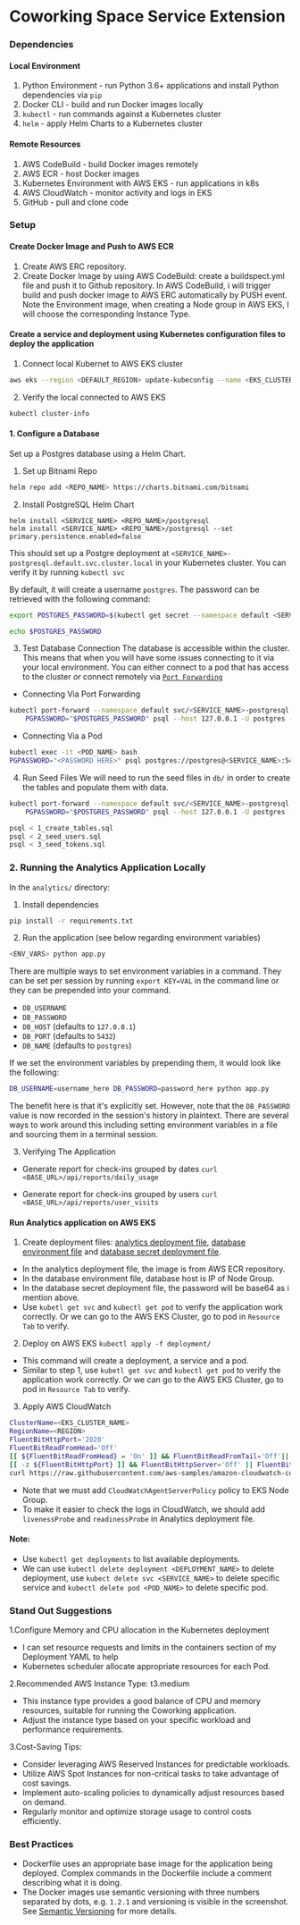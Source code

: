 # Coworking Space Service Extension

### Dependencies

#### Local Environment

1. Python Environment - run Python 3.6+ applications and install Python dependencies via `pip`
2. Docker CLI - build and run Docker images locally
3. `kubectl` - run commands against a Kubernetes cluster
4. `helm` - apply Helm Charts to a Kubernetes cluster

#### Remote Resources

1. AWS CodeBuild - build Docker images remotely
2. AWS ECR - host Docker images
3. Kubernetes Environment with AWS EKS - run applications in k8s
4. AWS CloudWatch - monitor activity and logs in EKS
5. GitHub - pull and clone code

### Setup

#### Create Docker Image and Push to AWS ECR

1. Create AWS ERC repository.
2. Create Docker Image by using AWS CodeBuild: create a buildspect.yml file and push it to Github repository. In AWS
   CodeBuild, i will trigger build and push docker image to AWS ERC automatically by PUSH event. Note the Environment
   image, when creating a Node group in AWS EKS, I will choose the corresponding Instance Type.

#### Create a service and deployment using Kubernetes configuration files to deploy the application

1. Connect local Kubernet to AWS EKS cluster

```bash
aws eks --region <DEFAULT_REGION> update-kubeconfig --name <EKS_CLUSTER_NAME>
```

2. Verify the local connected to AWS EKS

```bash
kubectl cluster-info
```

#### 1. Configure a Database

Set up a Postgres database using a Helm Chart.

1. Set up Bitnami Repo

```bash
helm repo add <REPO_NAME> https://charts.bitnami.com/bitnami
```

2. Install PostgreSQL Helm Chart

```
helm install <SERVICE_NAME> <REPO_NAME>/postgresql
helm install <SERVICE_NAME> <REPO_NAME>/postgresql --set primary.persistence.enabled=false
```

This should set up a Postgre deployment at `<SERVICE_NAME>-postgresql.default.svc.cluster.local` in your Kubernetes
cluster. You can verify it by running `kubectl svc`

By default, it will create a username `postgres`. The password can be retrieved with the following command:

```bash
export POSTGRES_PASSWORD=$(kubectl get secret --namespace default <SERVICE_NAME>-postgresql -o jsonpath="{.data.postgres-password}" | base64 -d)

echo $POSTGRES_PASSWORD

```

3. Test Database Connection
   The database is accessible within the cluster. This means that when you will have some issues connecting to it via
   your local environment. You can either connect to a pod that has access to the cluster _or_ connect remotely
   via [`Port Forwarding`](https://kubernetes.io/docs/tasks/access-application-cluster/port-forward-access-application-cluster/)

* Connecting Via Port Forwarding

```bash
kubectl port-forward --namespace default svc/<SERVICE_NAME>-postgresql 5432:5432 &
    PGPASSWORD="$POSTGRES_PASSWORD" psql --host 127.0.0.1 -U postgres -d postgres -p 5432
```

* Connecting Via a Pod

```bash
kubectl exec -it <POD_NAME> bash
PGPASSWORD="<PASSWORD HERE>" psql postgres://postgres@<SERVICE_NAME>:5432/postgres -c <COMMAND_HERE>
```

4. Run Seed Files
   We will need to run the seed files in `db/` in order to create the tables and populate them with data.

```bash
kubectl port-forward --namespace default svc/<SERVICE_NAME>-postgresql 5432:5432 &
    PGPASSWORD="$POSTGRES_PASSWORD" psql --host 127.0.0.1 -U postgres -d postgres -p 5432 < <FILE_NAME.sql>
``` 

```bash
psql < 1_create_tables.sql
psql < 2_seed_users.sql
psql < 3_seed_tokens.sql
```

### 2. Running the Analytics Application Locally

In the `analytics/` directory:

1. Install dependencies

```bash
pip install -r requirements.txt
```

2. Run the application (see below regarding environment variables)

```bash
<ENV_VARS> python app.py
```

There are multiple ways to set environment variables in a command. They can be set per session by
running `export KEY=VAL` in the command line or they can be prepended into your command.

* `DB_USERNAME`
* `DB_PASSWORD`
* `DB_HOST` (defaults to `127.0.0.1`)
* `DB_PORT` (defaults to `5432`)
* `DB_NAME` (defaults to `postgres`)

If we set the environment variables by prepending them, it would look like the following:

```bash
DB_USERNAME=username_here DB_PASSWORD=password_here python app.py
```

The benefit here is that it's explicitly set. However, note that the `DB_PASSWORD` value is now recorded in the
session's history in plaintext. There are several ways to work around this including setting environment variables in a
file and sourcing them in a terminal session.

3. Verifying The Application

* Generate report for check-ins grouped by dates
  `curl <BASE_URL>/api/reports/daily_usage`

* Generate report for check-ins grouped by users
  `curl <BASE_URL>/api/reports/user_visits`

#### Run Analytics application on AWS EKS
1. Create deployment files: [analytics deployment file](deployment/coworking-api.yaml), [database environment file](deployment/configmap.yaml) and [database secret deployment file](deployment/db-secret.yaml).

* In the analytics deployment file, the image is from AWS ECR repository.
* In the database environment file, database host is IP of Node Group.
* In the database secret deployment file, the password will be base64 as i mention above.
* Use `kubetl get svc` and `kubectl get pod` to verify the application work correctly. Or we can go to the AWS EKS Cluster, go to pod in `Resource Tab` to verify.

2. Deploy on AWS EKS
   `kubectl apply -f deployment/`
* This command will create a deployment, a service and a pod.
* Similar to step 1, use `kubetl get svc` and `kubectl get pod` to verify the application work correctly. Or we can go to the AWS EKS Cluster, go to pod in `Resource Tab` to verify.

3. Apply AWS CloudWatch
```bash
ClusterName=<EKS_CLUSTER_NAME>
RegionName=<REGION>
FluentBitHttpPort='2020'
FluentBitReadFromHead='Off'
[[ ${FluentBitReadFromHead} = 'On' ]] && FluentBitReadFromTail='Off'|| FluentBitReadFromTail='On'
[[ -z ${FluentBitHttpPort} ]] && FluentBitHttpServer='Off' || FluentBitHttpServer='On'
curl https://raw.githubusercontent.com/aws-samples/amazon-cloudwatch-container-insights/latest/k8s-deployment-manifest-templates/deployment-mode/daemonset/container-insights-monitoring/quickstart/cwagent-fluent-bit-quickstart.yaml | sed 's/{{cluster_name}}/'${ClusterName}'/;s/{{region_name}}/'${RegionName}'/;s/{{http_server_toggle}}/"'${FluentBitHttpServer}'"/;s/{{http_server_port}}/"'${FluentBitHttpPort}'"/;s/{{read_from_head}}/"'${FluentBitReadFromHead}'"/;s/{{read_from_tail}}/"'${FluentBitReadFromTail}'"/' | kubectl apply -f -
```

* Note that we must add `CloudWatchAgentServerPolicy` policy to EKS Node Group.
* To make it easier to check the logs in CloudWatch, we should add `livenessProbe` and `readinessProbe` in Analytics deployment file.

#### Note:
* Use `kubectl get deployments` to list available deployments.
* We can use `kubectl delete deployment <DEPLOYMENT_NAME>` to delete deployment, use `kubect delete svc <SERVICE_NAME>` to delete specific service and `kubectl delete pod <POD_NAME>` to delete specific pod.


### Stand Out Suggestions

1.Configure Memory and CPU allocation in the Kubernetes deployment

- I can set resource requests and limits in the containers section of my Deployment YAML to help
- Kubernetes scheduler allocate appropriate resources for each Pod.

2.Recommended AWS Instance Type: t3.medium

- This instance type provides a good balance of CPU and memory resources, suitable for running the Coworking
  application.
- Adjust the instance type based on your specific workload and performance requirements.

3.Cost-Saving Tips:

- Consider leveraging AWS Reserved Instances for predictable workloads.
- Utilize AWS Spot Instances for non-critical tasks to take advantage of cost savings.
- Implement auto-scaling policies to dynamically adjust resources based on demand.
- Regularly monitor and optimize storage usage to control costs efficiently.

### Best Practices

* Dockerfile uses an appropriate base image for the application being deployed. Complex commands in the Dockerfile
  include a comment describing what it is doing.
* The Docker images use semantic versioning with three numbers separated by dots, e.g. `1.2.1` and versioning is visible
  in the screenshot. See [Semantic Versioning](https://semver.org/) for more details.
